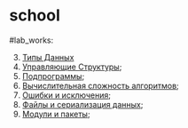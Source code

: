 # school


#lab_works:

 3. [Типы Данных](https://colab.research.google.com/drive/1RjhXb9rJ5YDJr-jJiwBsjP6w8ULCF5Vd#scrollTo=xqvLBnR0GJKK)
 4. [Управляющие Структуры](https://colab.research.google.com/drive/1oIwOtlEnvoEiMJhHS-cl3R8NCDCHENkQ#scrollTo=VOo8sS6dvfEj);
 5. [Подпрограммы](); 
 6. [Вычислительная сложность алгоритмов]();
 7. [Ошибки и исключения]();
 8. [Файлы и сериализация данных]();
 9. [Модули и пакеты]();
